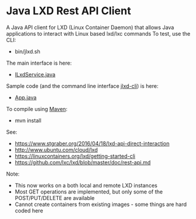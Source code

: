 # Java LXD Rest API Client

A Java API client for LXD (Linux Container Daemon) that allows Java applications to interact with Linux based lxd/lxc commands
To test, use the CLI:
* bin/jlxd.sh

The main interface is here:
* [ILxdService.java](https://github.com/digitalspider/jlxd/blob/master/jlxd-core/src/main/java/au/com/jcloud/lxd/service/ILxdService.java)

Sample code (and the command line interface [jlxd-cli](https://github.com/digitalspider/jlxd/tree/master/jlxd-cli)) is here:
* [App.java](https://github.com/digitalspider/jlxd/blob/master/jlxd-cli/src/main/java/au/com/jcloud/lxd/App.java)

To compile using [Maven](https://maven.apache.org):
* mvn install

See:
* https://www.stgraber.org/2016/04/18/lxd-api-direct-interaction
* http://www.ubuntu.com/cloud/lxd
* https://linuxcontainers.org/lxd/getting-started-cli
* https://github.com/lxc/lxd/blob/master/doc/rest-api.md

Note:
* This now works on a both local and remote LXD instances
* Most GET operations are implemented, but only some of the POST/PUT/DELETE are available
* Cannot create containers from existing images - some things are hard coded here
